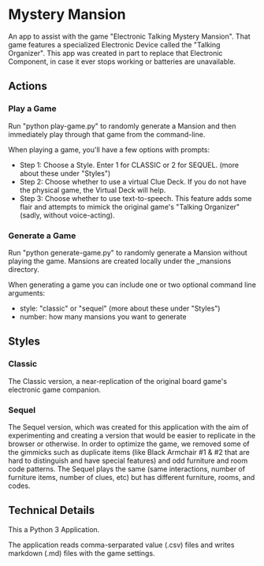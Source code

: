# Mystery Mansion

An app to assist with the game "Electronic Talking Mystery Mansion".
That game features a specialized Electronic Device called the "Talking Organizer".
This app was created in part to replace that Electronic Component, in case it ever stops working or batteries are unavailable.

## Actions

### Play a Game

Run "python play-game.py" to randomly generate a Mansion and then immediately play through that game from the command-line.

When playing a game, you'll have a few options with prompts:

- Step 1: Choose a Style. Enter 1 for CLASSIC or 2 for SEQUEL. (more about these under "Styles")
- Step 2: Choose whether to use a virtual Clue Deck. If you do not have the physical game, the Virtual Deck will help.
- Step 3: Choose whether to use text-to-speech. This feature adds some flair and attempts to mimick the original game's "Talking Organizer" (sadly, without voice-acting).

### Generate a Game

Run "python generate-game.py" to randomly generate a Mansion without playing the game. Mansions are created locally under the _mansions directory.

When generating a game you can include one or two optional command line arguments:

- style: "classic" or "sequel" (more about these under "Styles")
- number: how many mansions you want to generate

## Styles

### Classic

The Classic version, a near-replication of the original board game's electronic game companion.

### Sequel

The Sequel version, which was created for this application with the aim of experimenting and creating a version that would be easier to replicate in the browser or otherwise.
In order to optimize the game, we removed some of the gimmicks such as duplicate items (like Black Armchair #1 & #2 that are hard to distinguish and have special features) and odd furniture and room code patterns.
The Sequel plays the same (same interactions, number of furniture items, number of clues, etc) but has different furniture, rooms, and codes.

## Technical Details

This a Python 3 Application. 

The application reads comma-serparated value (.csv) files and writes markdown (.md) files with the game settings.
